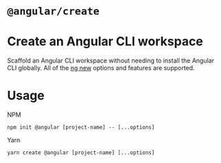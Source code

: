 # `@angular/create`

# Create an Angular CLI workspace

Scaffold an Angular CLI workspace without needing to install the Angular CLI globally. All of the [ng new](https://angular.io/cli/new) options and features are supported.

# Usage

NPM

```
npm init @angular [project-name] -- [...options]
```

Yarn

```
yarn create @angular [project-name] [...options]
```
